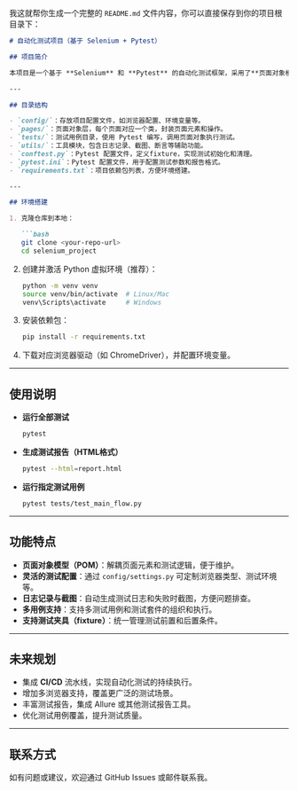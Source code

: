 我这就帮你生成一个完整的 `README.md` 文件内容，你可以直接保存到你的项目根目录下：

````markdown
# 自动化测试项目（基于 Selenium + Pytest）

## 项目简介

本项目是一个基于 **Selenium** 和 **Pytest** 的自动化测试框架，采用了**页面对象模型（POM）**设计模式，旨在提升测试代码的可维护性和扩展性。项目结构清晰，易于管理和开发，适合 Web 应用的自动化功能测试。

---

## 目录结构

- `config/`：存放项目配置文件，如浏览器配置、环境变量等。
- `pages/`：页面对象层，每个页面对应一个类，封装页面元素和操作。
- `tests/`：测试用例目录，使用 Pytest 编写，调用页面对象执行测试。
- `utils/`：工具模块，包含日志记录、截图、断言等辅助功能。
- `conftest.py`：Pytest 配置文件，定义fixture，实现测试初始化和清理。
- `pytest.ini`：Pytest 配置文件，用于配置测试参数和报告格式。
- `requirements.txt`：项目依赖包列表，方便环境搭建。

---

## 环境搭建

1. 克隆仓库到本地：

   ```bash
   git clone <your-repo-url>
   cd selenium_project
````

2. 创建并激活 Python 虚拟环境（推荐）：

   ```bash
   python -m venv venv
   source venv/bin/activate  # Linux/Mac
   venv\Scripts\activate     # Windows
   ```

3. 安装依赖包：

   ```bash
   pip install -r requirements.txt
   ```

4. 下载对应浏览器驱动（如 ChromeDriver），并配置环境变量。

---

## 使用说明

* **运行全部测试**

  ```bash
  pytest
  ```

* **生成测试报告（HTML格式）**

  ```bash
  pytest --html=report.html
  ```

* **运行指定测试用例**

  ```bash
  pytest tests/test_main_flow.py
  ```

---

## 功能特点

* **页面对象模型（POM）**：解耦页面元素和测试逻辑，便于维护。
* **灵活的测试配置**：通过 `config/settings.py` 可定制浏览器类型、测试环境等。
* **日志记录与截图**：自动生成测试日志和失败时截图，方便问题排查。
* **多用例支持**：支持多测试用例和测试套件的组织和执行。
* **支持测试夹具（fixture）**：统一管理测试前置和后置条件。

---

## 未来规划

* 集成 **CI/CD** 流水线，实现自动化测试的持续执行。
* 增加多浏览器支持，覆盖更广泛的测试场景。
* 丰富测试报告，集成 Allure 或其他测试报告工具。
* 优化测试用例覆盖，提升测试质量。

---

## 联系方式

如有问题或建议，欢迎通过 GitHub Issues 或邮件联系我。

```

